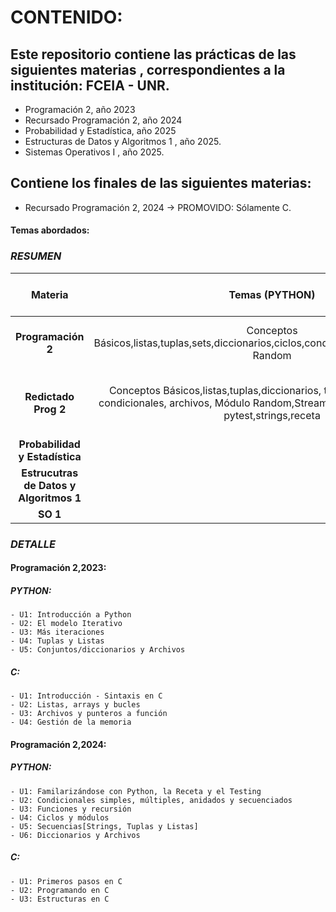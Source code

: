 # CONTENIDO:
## Este repositorio contiene las prácticas de las siguientes materias , correspondientes a la institución: FCEIA - UNR.
* Programación 2, año 2023
* Recursado Programación 2, año 2024
* Probabilidad y Estadística, año 2025
* Estructuras de Datos y Algoritmos 1 , año 2025.
* Sistemas Operativos I , año 2025.

## Contiene los finales de las siguientes materias:
* Recursado Programación 2, 2024 -> PROMOVIDO: Sólamente C.

#### Temas abordados:

### ***RESUMEN***


Materia | Temas (PYTHON) | Temas (C) |  Temas(R + RStudio)
:---: | :---: | :---: | :--: 
**Programación 2** | Conceptos Básicos,listas,tuplas,sets,diccionarios,ciclos,condicionales,archivos,módulo Random | Conceptos Básicos,ciclos,condicionales,archivos,estructuras con punteros, memoria dinámica y estática,punteros,char, switch |
**Redictado Prog 2** | Conceptos Básicos,listas,tuplas,diccionarios, tipos de ciclos, tipos de condicionales, archivos, Módulo Random,Streamlit,Math.lib,csv, Proyecto, pytest,strings,receta | Introducción, conceptos básicos, ciclos, tipos de condicionales, switch, punteros,estructuras simples, receta, assert.h y librerías string.h, stdlib.h  (manejo de entrada estándar y personalizada)|
**Probabilidad y Estadística** |  |  | Uso de Software |
**Estrucutras de Datos y Algoritmos 1** |  | Punteros a función |  |
**SO 1** |  | Signals |  |

### ***DETALLE***

#### Programación 2,2023:
  ##### *PYTHON:*
    - U1: Introducción a Python
    - U2: El modelo Iterativo
    - U3: Más iteraciones
    - U4: Tuplas y Listas
    - U5: Conjuntos/diccionarios y Archivos
  ##### *C:*
    - U1: Introducción - Sintaxis en C
    - U2: Listas, arrays y bucles
    - U3: Archivos y punteros a función
    - U4: Gestión de la memoria

#### Programación 2,2024:
  ##### *PYTHON:*
    - U1: Familarizándose con Python, la Receta y el Testing
    - U2: Condicionales simples, múltiples, anidados y secuenciados
    - U3: Funciones y recursión
    - U4: Ciclos y módulos
    - U5: Secuencias[Strings, Tuplas y Listas]
    - U6: Diccionarios y Archivos
  ##### *C:*
    - U1: Primeros pasos en C
    - U2: Programando en C
    - U3: Estructuras en C
